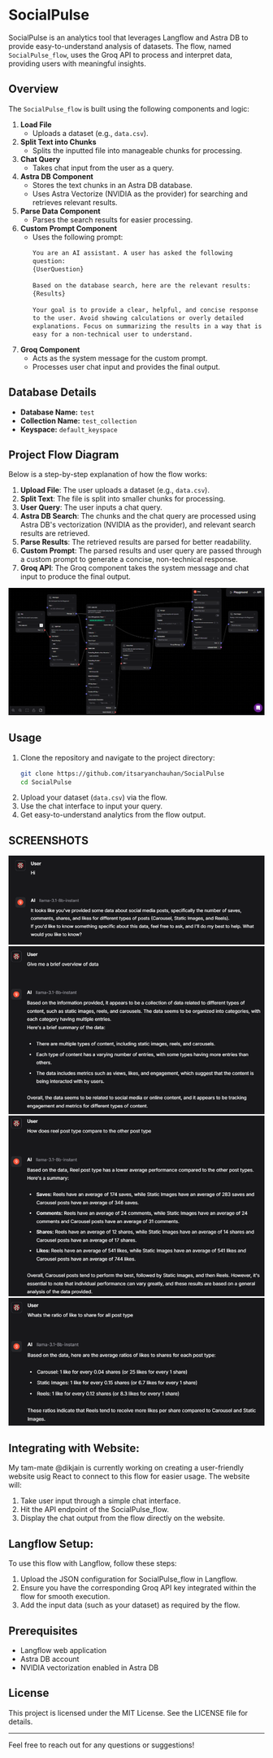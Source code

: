 # SocialPulse

SocialPulse is an analytics tool that leverages Langflow and Astra DB to provide easy-to-understand analysis of datasets. The flow, named `SocialPulse_flow`, uses the Groq API to process and interpret data, providing users with meaningful insights.

## Overview
The `SocialPulse_flow` is built using the following components and logic:

1. **Load File**
   - Uploads a dataset (e.g., `data.csv`).
2. **Split Text into Chunks**
   - Splits the inputted file into manageable chunks for processing.
3. **Chat Query**
   - Takes chat input from the user as a query.
4. **Astra DB Component**
   - Stores the text chunks in an Astra DB database.
   - Uses Astra Vectorize (NVIDIA as the provider) for searching and retrieves relevant results.
5. **Parse Data Component**
   - Parses the search results for easier processing.
6. **Custom Prompt Component**
   - Uses the following prompt:
     ```
     You are an AI assistant. A user has asked the following question:
     {UserQuestion}

     Based on the database search, here are the relevant results:
     {Results}

     Your goal is to provide a clear, helpful, and concise response to the user. Avoid showing calculations or overly detailed explanations. Focus on summarizing the results in a way that is easy for a non-technical user to understand.
     ```
7. **Groq Component**
   - Acts as the system message for the custom prompt.
   - Processes user chat input and provides the final output.

## Database Details
- **Database Name:** `test`
- **Collection Name:** `test_collection`
- **Keyspace:** `default_keyspace`

## Project Flow Diagram
Below is a step-by-step explanation of how the flow works:

1. **Upload File**: The user uploads a dataset (e.g., `data.csv`).
2. **Split Text**: The file is split into smaller chunks for processing.
3. **User Query**: The user inputs a chat query.
4. **Astra DB Search**: The chunks and the chat query are processed using Astra DB's vectorization (NVIDIA as the provider), and relevant search results are retrieved.
5. **Parse Results**: The retrieved results are parsed for better readability.
6. **Custom Prompt**: The parsed results and user query are passed through a custom prompt to generate a concise, non-technical response.
7. **Groq API**: The Groq component takes the system message and chat input to produce the final output.

![FLOW](ASSETS/FLOW/flow.png)

## Usage
1. Clone the repository and navigate to the project directory:
   ```bash
   git clone https://github.com/itsaryanchauhan/SocialPulse
   cd SocialPulse
   ```
2. Upload your dataset (`data.csv`) via the flow.
3. Use the chat interface to input your query.
4. Get easy-to-understand analytics from the flow output.

## SCREENSHOTS
![1](ASSETS/CHAT_SCREENSHOTS/1.png)
![2](ASSETS/CHAT_SCREENSHOTS/2.png)
![3](ASSETS/CHAT_SCREENSHOTS/3.png)
![4](ASSETS/CHAT_SCREENSHOTS/4.png) 

## Integrating with Website:
My tam-mate @dikjain is currently working on creating a user-friendly website usig React to connect to this flow for easier usage. The website will:

1. Take user input through a simple chat interface.
2. Hit the API endpoint of the SocialPulse_flow.
3. Display the chat output from the flow directly on the website.

## Langflow Setup:
To use this flow with Langflow, follow these steps:

1. Upload the JSON configuration for SocialPulse_flow in Langflow.
2. Ensure you have the corresponding Groq API key integrated within the flow for smooth execution.
3. Add the input data (such as your dataset) as required by the flow.

## Prerequisites
- Langflow web application
- Astra DB account
- NVIDIA vectorization enabled in Astra DB

## License
This project is licensed under the MIT License. See the LICENSE file for details.

---

Feel free to reach out for any questions or suggestions!




